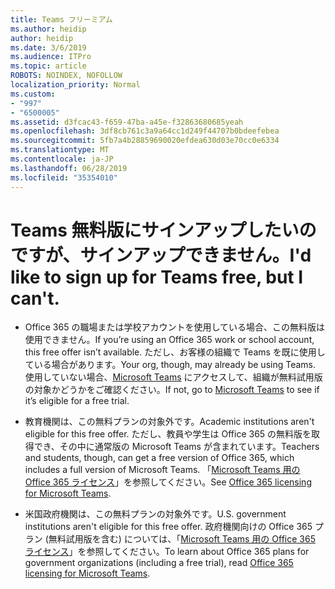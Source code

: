 ```yaml
---
title: Teams フリーミアム
ms.author: heidip
author: heidip
ms.date: 3/6/2019
ms.audience: ITPro
ms.topic: article
ROBOTS: NOINDEX, NOFOLLOW
localization_priority: Normal
ms.custom:
- "997"
- "6500005"
ms.assetid: d3fcac43-f659-47ba-a45e-f32863680685yeah
ms.openlocfilehash: 3df8cb761c3a9a64cc1d249f44707b0bdeefebea
ms.sourcegitcommit: 5fb7a4b28859690020efdea630d03e70cc0e6334
ms.translationtype: MT
ms.contentlocale: ja-JP
ms.lasthandoff: 06/28/2019
ms.locfileid: "35354010"
---
```

# <a name="id-like-to-sign-up-for-teams-free-but-i-cant"></a><span data-ttu-id="f3abd-102">Teams 無料版にサインアップしたいのですが、サインアップできません。</span><span class="sxs-lookup"><span data-stu-id="f3abd-102">I'd like to sign up for Teams free, but I can't.</span></span>

- <span data-ttu-id="f3abd-103">Office 365 の職場または学校アカウントを使用している場合、この無料版は使用できません。</span><span class="sxs-lookup"><span data-stu-id="f3abd-103">If you’re using an Office 365 work or school account, this free offer isn’t available.</span></span> <span data-ttu-id="f3abd-104">ただし、お客様の組織で Teams を既に使用している場合があります。</span><span class="sxs-lookup"><span data-stu-id="f3abd-104">Your org, though, may already be using Teams.</span></span> <span data-ttu-id="f3abd-105">使用していない場合、[Microsoft Teams](https://products.office.com/microsoft-teams/group-chat-software) にアクセスして、組織が無料試用版の対象かどうかをご確認ください。</span><span class="sxs-lookup"><span data-stu-id="f3abd-105">If not, go to [Microsoft Teams](https://products.office.com/microsoft-teams/group-chat-software) to see if it’s eligible for a free trial.</span></span>

- <span data-ttu-id="f3abd-106">教育機関は、この無料プランの対象外です。</span><span class="sxs-lookup"><span data-stu-id="f3abd-106">Academic institutions aren't eligible for this free offer.</span></span> <span data-ttu-id="f3abd-107">ただし、教員や学生は Office 365 の無料版を取得でき、その中に通常版の Microsoft Teams が含まれています。</span><span class="sxs-lookup"><span data-stu-id="f3abd-107">Teachers and students, though, can get a free version of Office 365, which includes a full version of Microsoft Teams.</span></span> <span data-ttu-id="f3abd-108">「[Microsoft Teams 用の Office 365 ライセンス](https://docs.microsoft.com/microsoftteams/office-365-licensing)」を参照してください。</span><span class="sxs-lookup"><span data-stu-id="f3abd-108">See [Office 365 licensing for Microsoft Teams](https://docs.microsoft.com/microsoftteams/office-365-licensing).</span></span>

- <span data-ttu-id="f3abd-109">米国政府機関は、この無料プランの対象外です。</span><span class="sxs-lookup"><span data-stu-id="f3abd-109">U.S. government institutions aren't eligible for this free offer.</span></span> <span data-ttu-id="f3abd-110">政府機関向けの Office 365 プラン (無料試用版を含む) については、「[Microsoft Teams 用の Office 365 ライセンス](https://docs.microsoft.com/microsoftteams/office-365-licensing)」を参照してください。</span><span class="sxs-lookup"><span data-stu-id="f3abd-110">To learn about Office 365 plans for government organizations (including a free trial), read [Office 365 licensing for Microsoft Teams](https://docs.microsoft.com/microsoftteams/office-365-licensing).</span></span>
